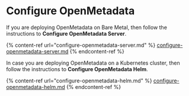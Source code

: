 # Configure OpenMetadata

If you are deploying OpenMetadata on Bare Metal, then follow the instructions to **Configure OpenMetadata Server**.

{% content-ref url="configure-openmetadata-server.md" %}
[configure-openmetadata-server.md](configure-openmetadata-server.md)
{% endcontent-ref %}

In case you are deploying OpenMetadata on a Kubernetes cluster, then follow the instructions to **Configure OpenMetadata Helm**.

{% content-ref url="configure-openmetadata-helm.md" %}
[configure-openmetadata-helm.md](configure-openmetadata-helm.md)
{% endcontent-ref %}
